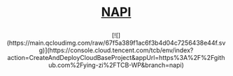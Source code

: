 # <p align="center">[NAPI](https://www.napi.ltd)</p>

<p align="center">[![](https://main.qcloudimg.com/raw/67f5a389f1ac6f3b4d04c7256438e44f.svg)](https://console.cloud.tencent.com/tcb/env/index?action=CreateAndDeployCloudBaseProject&appUrl=https%3A%2F%2Fgithub.com%2Fying-zi%2FTCB-WP&branch=napi)</p>
